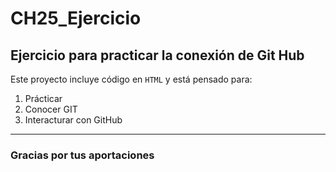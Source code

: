 # CH25_Ejercicio
## Ejercicio para practicar la conexión de Git Hub

Este proyecto incluye código en `HTML` y está pensado para:
1. Prácticar
2. Conocer GIT
3. Interacturar con GitHub

___

### Gracias por tus aportaciones